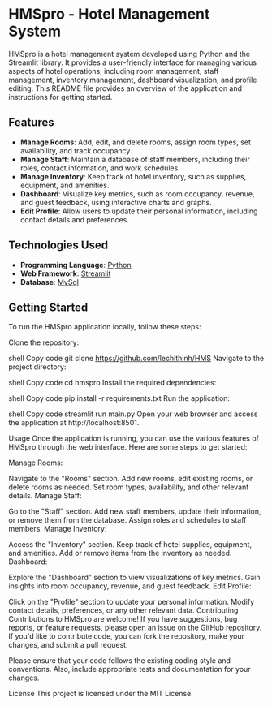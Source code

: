 # HMSpro - Hotel Management System

HMSpro is a hotel management system developed using Python and the Streamlit library. It provides a user-friendly interface for managing various aspects of hotel operations, including room management, staff management, inventory management, dashboard visualization, and profile editing. This README file provides an overview of the application and instructions for getting started.

## Features

- **Manage Rooms**: Add, edit, and delete rooms, assign room types, set availability, and track occupancy.
- **Manage Staff**: Maintain a database of staff members, including their roles, contact information, and work schedules.
- **Manage Inventory**: Keep track of hotel inventory, such as supplies, equipment, and amenities.
- **Dashboard**: Visualize key metrics, such as room occupancy, revenue, and guest feedback, using interactive charts and graphs.
- **Edit Profile**: Allow users to update their personal information, including contact details and preferences.

## Technologies Used

- **Programming Language**: [Python](https://www.python.org) 
- **Web Framework**: [Streamlit](https://streamlit.io) 
- **Database**: [MySql](https://www.sqlite.org) 

## Getting Started
To run the HMSpro application locally, follow these steps:

Clone the repository:

shell
Copy code
git clone https://github.com/lechithinh/HMS
Navigate to the project directory:

shell
Copy code
cd hmspro
Install the required dependencies:

shell
Copy code
pip install -r requirements.txt
Run the application:

shell
Copy code
streamlit run main.py
Open your web browser and access the application at http://localhost:8501.

Usage
Once the application is running, you can use the various features of HMSpro through the web interface. Here are some steps to get started:

Manage Rooms:

Navigate to the "Rooms" section.
Add new rooms, edit existing rooms, or delete rooms as needed.
Set room types, availability, and other relevant details.
Manage Staff:

Go to the "Staff" section.
Add new staff members, update their information, or remove them from the database.
Assign roles and schedules to staff members.
Manage Inventory:

Access the "Inventory" section.
Keep track of hotel supplies, equipment, and amenities.
Add or remove items from the inventory as needed.
Dashboard:

Explore the "Dashboard" section to view visualizations of key metrics.
Gain insights into room occupancy, revenue, and guest feedback.
Edit Profile:

Click on the "Profile" section to update your personal information.
Modify contact details, preferences, or any other relevant data.
Contributing
Contributions to HMSpro are welcome! If you have suggestions, bug reports, or feature requests, please open an issue on the GitHub repository. If you'd like to contribute code, you can fork the repository, make your changes, and submit a pull request.

Please ensure that your code follows the existing coding style and conventions. Also, include appropriate tests and documentation for your changes.

License
This project is licensed under the MIT License.